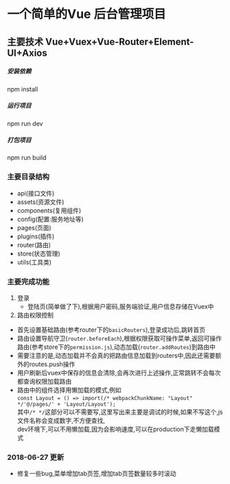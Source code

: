 # 一个简单的Vue 后台管理项目

## 主要技术 Vue+Vuex+Vue-Router+Element-UI+Axios 

##### 安装依赖
npm install
##### 运行项目
npm run dev
##### 打包项目
npm run build

### 主要目录结构
* api(接口文件)
* assets(资源文件)
* components(复用组件)
* config(配置:服务地址等)
* pages(页面)
* plugins(插件)
* router(路由)
* store(状态管理)
* utils(工具类)

### 主要完成功能
1. 登录
    * 登陆页(简单做了下),根据用户密码,服务端验证,用户信息存储在Vuex中
2. 路由权限控制
  * 首先设置基础路由(参考router下的`basicRouters`),登录成功后,跳转首页
  * 路由设置导航守卫(`router.beforeEach`),根据权限获取可操作菜单,返回可操作路由(参考store下的`permission.js`),动态加载(`router.addRoutes`)到路由中
  * 需要注意的是,动态加载并不会真的把路由信息加载到routers中,因此还需要额外的routes.push操作
  * 用户刷新后vuex中保存的信息会清除,会再次进行上述操作,正常跳转不会每次都查询权限加载路由
  * 路由中的组件选择用懒加载的模式,例如  
    ```const Layout = () => import(/* webpackChunkName: "Layout" */'@/pages/' + 'Layout/Layout'); ```  
    其中`/* */`这部分可以不需要写,这里写出来主要是调试的时候,如果不写这个,js文件名称会变成数字,不方便查找,  
    dev环境下,可以不用懒加载,因为会影响速度,可以在production下走懒加载模式
  
  ### 2018-06-27 更新
  * 修复一些bug,菜单增加tab页签,增加tab页签数量较多时滚动
    

